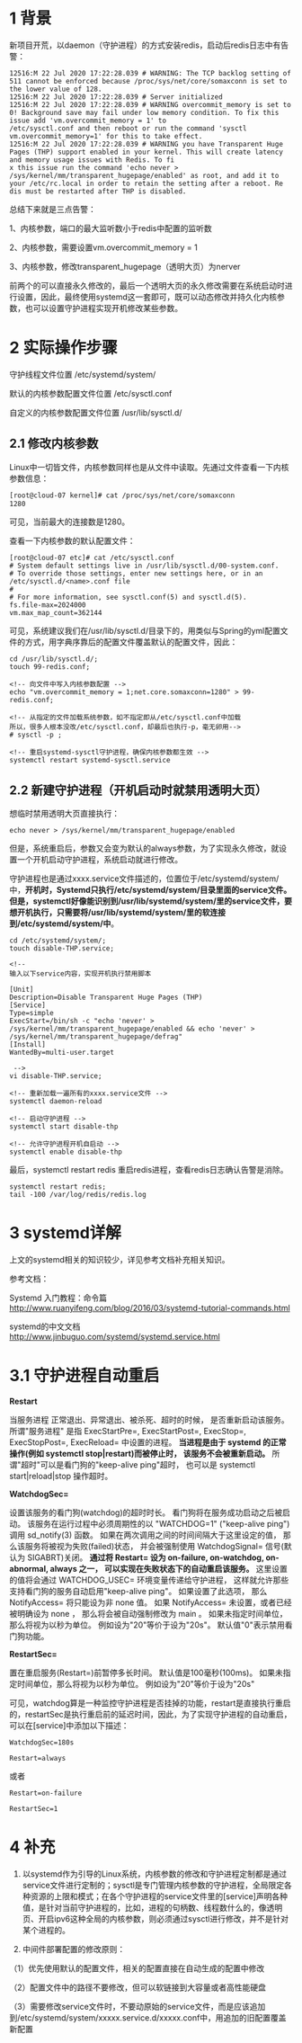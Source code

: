 # 1 背景
新项目开荒，以daemon（守护进程）的方式安装redis，启动后redis日志中有告警：

```
12516:M 22 Jul 2020 17:22:28.039 # WARNING: The TCP backlog setting of 511 cannot be enforced because /proc/sys/net/core/somaxconn is set to the lower value of 128.
12516:M 22 Jul 2020 17:22:28.039 # Server initialized
12516:M 22 Jul 2020 17:22:28.039 # WARNING overcommit_memory is set to 0! Background save may fail under low memory condition. To fix this issue add 'vm.overcommit_memory = 1' to
/etc/sysctl.conf and then reboot or run the command 'sysctl vm.overcommit_memory=1' for this to take effect.
12516:M 22 Jul 2020 17:22:28.039 # WARNING you have Transparent Huge Pages (THP) support enabled in your kernel. This will create latency and memory usage issues with Redis. To fi
x this issue run the command 'echo never > /sys/kernel/mm/transparent_hugepage/enabled' as root, and add it to your /etc/rc.local in order to retain the setting after a reboot. Re
dis must be restarted after THP is disabled.
```

总结下来就是三点告警：

1、内核参数，端口的最大监听数小于redis中配置的监听数

2、内核参数，需要设置vm.overcommit_memory = 1

3、内核参数，修改transparent_hugepage（透明大页）为nerver

前两个的可以直接永久修改的，最后一个透明大页的永久修改需要在系统启动时进行设置，因此，最终使用systemd这一套即可，既可以动态修改并持久化内核参数，也可以设置守护进程实现开机修改某些参数。

# 2 实际操作步骤
守护线程文件位置   /etc/systemd/system/

默认的内核参数配置文件位置   /etc/sysctl.conf

自定义的内核参数配置文件位置    /usr/lib/sysctl.d/

## 2.1 修改内核参数
Linux中一切皆文件，内核参数同样也是从文件中读取。先通过文件查看一下内核参数信息：

```bash
[root@cloud-07 kernel]# cat /proc/sys/net/core/somaxconn
1280
```
可见，当前最大的连接数是1280。

查看一下内核参数的默认配置文件：

```
[root@cloud-07 etc]# cat /etc/sysctl.conf
# System default settings live in /usr/lib/sysctl.d/00-system.conf.
# To override those settings, enter new settings here, or in an /etc/sysctl.d/<name>.conf file
#
# For more information, see sysctl.conf(5) and sysctl.d(5).
fs.file-max=2024000
vm.max_map_count=362144
```

可见，系统建议我们在/usr/lib/sysctl.d/目录下的，用类似与Spring的yml配置文件的方式，用字典序靠后的配置文件覆盖默认的配置文件，因此：

```
cd /usr/lib/sysctl.d/;
touch 99-redis.conf;

<!-- 向文件中写入内核参数配置 -->
echo "vm.overcommit_memory = 1;net.core.somaxconn=1280" > 99-redis.conf;

<!-- 从指定的文件加载系统参数，如不指定即从/etc/sysctl.conf中加载 
所以，很多人根本没改/etc/sysctl.conf，却最后也执行-p，毫无卵用-->
# sysctl -p ;

<!-- 重启systemd-sysctl守护进程，确保内核参数都生效 -->
systemctl restart systemd-sysctl.service
```

## 2.2 新建守护进程（开机启动时就禁用透明大页）
想临时禁用透明大页直接执行：

```
echo never > /sys/kernel/mm/transparent_hugepage/enabled
```
但是，系统重启后，参数又会变为默认的always参数，为了实现永久修改，就设置一个开机启动守护进程，系统启动就进行修改。

守护进程也是通过xxxx.service文件描述的，位置位于/etc/systemd/system/中，**开机时，Systemd只执行/etc/systemd/system/目录里面的service文件。但是，systemctl好像能识别到/usr/lib/systemd/system/里的service文件，要想开机执行，只需要将/usr/lib/systemd/system/里的软连接到/etc/systemd/system/中**。

```
cd /etc/systemd/system/;
touch disable-THP.service;

<!-- 
输入以下service内容，实现开机执行禁用脚本

[Unit]
Description=Disable Transparent Huge Pages (THP)
[Service]
Type=simple
ExecStart=/bin/sh -c "echo 'never' > /sys/kernel/mm/transparent_hugepage/enabled && echo 'never' > /sys/kernel/mm/transparent_hugepage/defrag"
[Install]
WantedBy=multi-user.target

 -->
vi disable-THP.service;

<!-- 重新加载一遍所有的xxxx.service文件 -->
systemctl daemon-reload

<!-- 启动守护进程 -->
systemctl start disable-thp

<!-- 允许守护进程开机自启动 -->
systemctl enable disable-thp
```

最后，systemctl restart redis 重启redis进程，查看redis日志确认告警是消除。

```
systemctl restart redis;
tail -100 /var/log/redis/redis.log
```

# 3 systemd详解
上文的systemd相关的知识较少，详见参考文档补充相关知识。

参考文档：

Systemd 入门教程：命令篇      http://www.ruanyifeng.com/blog/2016/03/systemd-tutorial-commands.html


systemd的中文文档   http://www.jinbuguo.com/systemd/systemd.service.html


# 3.1 守护进程自动重启

**Restart**

当服务进程 正常退出、异常退出、被杀死、超时的时候， 是否重新启动该服务。 所谓"服务进程" 是指 ExecStartPre=, ExecStartPost=, ExecStop=, ExecStopPost=, ExecReload= 中设置的进程。 **当进程是由于 systemd 的正常操作(例如 systemctl stop|restart)而被停止时， 该服务不会被重新启动。** 所谓"超时"可以是看门狗的"keep-alive ping"超时， 也可以是 systemctl start|reload|stop 操作超时。


**WatchdogSec=**

设置该服务的看门狗(watchdog)的超时时长。 看门狗将在服务成功启动之后被启动。 该服务在运行过程中必须周期性的以 "WATCHDOG=1" ("keep-alive ping")调用 sd_notify(3) 函数。 如果在两次调用之间的时间间隔大于这里设定的值， 那么该服务将被视为失败(failed)状态， 并会被强制使用 WatchdogSignal= 信号(默认为 SIGABRT)关闭。 **通过将 Restart= 设为 on-failure, on-watchdog, on-abnormal, always 之一， 可以实现在失败状态下的自动重启该服务。** 这里设置的值将会通过 WATCHDOG_USEC= 环境变量传递给守护进程， 这样就允许那些支持看门狗的服务自动启用"keep-alive ping"。 如果设置了此选项， 那么 NotifyAccess= 将只能设为非 none 值。 如果 NotifyAccess= 未设置，或者已经被明确设为 none ， 那么将会被自动强制修改为 main 。 如果未指定时间单位，那么将视为以秒为单位。 例如设为"20"等价于设为"20s"。 默认值"0"表示禁用看门狗功能。


**RestartSec=**

置在重启服务(Restart=)前暂停多长时间。 默认值是100毫秒(100ms)。 如果未指定时间单位，那么将视为以秒为单位。 例如设为"20"等价于设为"20s"


可见，watchdog算是一种监控守护进程是否挂掉的功能，restart是直接执行重启的，restartSec是执行重启前的延迟时间，因此，为了实现守护进程的自动重启，可以在[service]中添加以下描述：

```service
WatchdogSec=180s

Restart=always

```

或者

```service
Restart=on-failure

RestartSec=1
```
# 4 补充
1. 以systemd作为引导的Linux系统，内核参数的修改和守护进程定制都是通过service文件进行定制的；sysctl是专门管理内核参数的守护进程，全局限定各种资源的上限和模式；在各个守护进程的service文件里的[service]声明各种值，是针对当前守护进程的，比如，进程的句柄数、线程数什么的，像透明页、开启ipv6这种全局的内核参数，则必须通过sysctl进行修改，并不是针对某个进程的。

2. 中间件部署配置的修改原则：

（1）优先使用默认的配置文件，相关的配置直接在自动生成的配置中修改

（2）配置文件中的路径不要修改，但可以软链接到大容量或者高性能硬盘

（3）需要修改service文件时，不要动原始的service文件，而是应该追加到/etc/systemd/system/xxxxx.service.d/xxxxx.conf中，用追加的旧配置覆盖新配置


